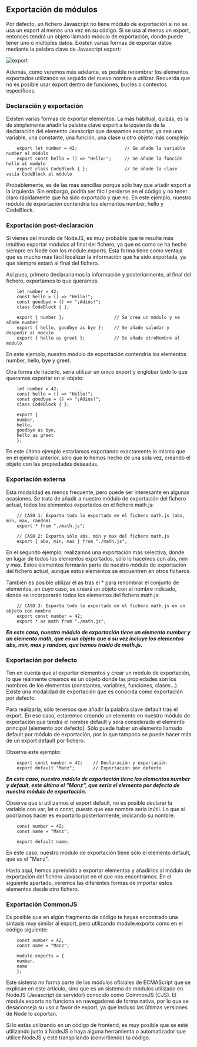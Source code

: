 ## Exportación de módulos 

Por defecto, un fichero Javascript no tiene módulo de exportación si no se usa un export al menos una vez en su código. Si se usa al menos un export, entonces tendrá un objeto llamado módulo de exportación, donde puede tener uno o múltiples datos. Existen varias formas de exportar datos mediante la palabra clave de Javascript export:

![export](https://storage.googleapis.com/academy-agile-innova-public/courses/fundamentals/Front-end/exportt.JPG)

Además, como veremos más adelante, es posible renombrar los elementos exportados utilizando as seguido del nuevo nombre a utilizar. Recuerda que no es posible usar export dentro de funciones, bucles o contextos específicos.

### Declaración y exportación

Existen varias formas de exportar elementos. La más habitual, quizás, es la de simplemente añadir la palabra clave export a la izquierda de la declaración del elemento Javascript que deseamos exportar, ya sea una variable, una constante, una función, una clase u otro objeto más complejo:

        export let number = 42;                  // Se añade la variable number al módulo
        export const hello = () => "Hello!";     // Se añade la función hello al módulo
        export class CodeBlock { };              // Se añade la clase vacía CodeBlock al módulo

Probablemente, es de las más sencillas porque sólo hay que añadir export a la izquierda. Sin embargo, podría ser fácil perderse en el código y no tener claro rápidamente que ha sido exportado y que no.
En este ejemplo, nuestro módulo de exportación contendría los elementos number, hello y CodeBlock.

### Exportación post-declaración

Si vienes del mundo de NodeJS, es muy probable que te resulte más intuitivo exportar módulos al final del fichero, ya que es como se ha hecho siempre en Node con los module.exports. Esta forma tiene como ventaja que es mucho más fácil localizar la información que ha sido exportada, ya que siempre estará al final del fichero.

Así pues, primero declarariamos la información y posteriormente, al final del fichero, exportamos lo que queramos:

        let number = 42;
        const hello = () => "Hello!";
        const goodbye = () => "¡Adiós!";
        class CodeBlock { };

        export { number };                   // Se crea un módulo y se añade number
        export { hello, goodbye as bye };    // Se añade saludar y despedir al módulo
        export { hello as greet };           // Se añade otroNombre al módulo

En este ejemplo, nuestro módulo de exportación contendría los elementos number, hello, bye y greet.

Otra forma de hacerlo, sería utilizar un único export y englobar todo lo que queramos exportar en el objeto:

        let number = 42;
        const hello = () => "Hello!";
        const goodbye = () => "¡Adiós!";
        class CodeBlock { };

        export {
        number,
        hello,
        goodbye as bye,
        hello as greet
        };

En este último ejemplo estaríamos exportando exactamente lo mismo que en el ejemplo anterior, sólo que lo hemos hecho de una sola vez, creando el objeto con las propiedades deseadas.

### Exportación externa

Esta modalidad es menos frecuente, pero puede ser interesante en algunas ocasiones. Se trata de añadir a nuestro módulo de exportación del fichero actual, todos los elementos exportados en el fichero math.js:

        // CASO 1: Exporta todo lo exportado en el fichero math.js (abs, min, max, random)
        export * from "./math.js";

        // CASO 2: Exporta sólo abs, min y max del fichero math.js
        export { abs, min, max } from "./math.js";

En el segundo ejemplo, realizamos una exportación más selectiva, donde en lugar de todos los elementos exportados, sólo lo hacemos con abs, min y max. Estos elementos formarán parte de nuestro módulo de exportación del fichero actual, aunque estos elementos se encuentren en otros ficheros.

También es posible utilizar el as tras el * para renombrar el conjunto de elementos, en cuyo caso, se creará un objeto con el nombre indicado, donde se incorporarán todos los elementos del fichero math.js:

        // CASO 3: Exporta todo lo exportado en el fichero math.js en un objeto con nombre
        export const number = 42;
        export * as math from "./math.js";


***En este caso, nuestro módulo de exportación tiene un elemento number y un elemento math, que es un objeto que a su vez incluye los elementos abs, min, max y random, que hemos traído de math.js.***

### Exportación por defecto

Ten en cuenta que al exportar elementos y crear un módulo de exportación, lo que realmente creamos es un objeto donde las propiedades son los nombres de los elementos (constantes, variables, funciones, clases...). Existe una modalidad de exportación que es conocida como exportación por defecto.

Para realizarla, sólo tenemos que añadir la palabra clave default tras el export. En ese caso, estaremos creando un elemento en nuestro módulo de exportación que tendrá el nombre default y será considerado el elemento principal (elemento por defecto). Sólo puede haber un elemento llamado default por módulo de exportación, por lo que tampoco se puede hacer más de un export default por fichero.

Observa este ejemplo:

        export const number = 42;    // Declaración y exportación
        export default "Manz";       // Exportación por defecto


***En este caso, nuestro módulo de exportación tiene los elementos number y default, este último el "Manz", que sería el elemento por defecto de nuestro módulo de exportación.***

Observa que si utilizamos el export default, no es posible declarar la variable con var, let o const, puesto que ese nombre sería inútil. Lo que si podríamos hacer es exportarlo posteriormente, indicando su nombre:

        const number = 42;
        const name = "Manz";

        export default name;

En este caso, nuestro módulo de exportación tiene sólo el elemento default, que es el "Manz".

Hasta aquí, hemos aprendido a exportar elementos y añadirlos al módulo de exportación del fichero Javascript en el que nos encontramos. En el siguiente apartado, veremos las diferentes formas de importar estos elementos desde otro fichero.


### Exportación CommonJS

Es posible que en algún fragmento de código te hayas encontrado una sintaxis muy similar al export, pero utilizando module.exports como en el código siguiente:

        const number = 42;
        const name = "Manz";

        module.exports = {
        number,
        name
        };

Este sistema no forma parte de los módulos oficiales de ECMAScript que se explican en este artículo, sino que es un sistema de módulos utilizado en NodeJS (Javascript de servidor) conocido como CommonJS (CJS). El module.exports no funciona en navegadores de forma nativa, por lo que se desaconseja su uso a favor de export, ya que incluso las últimas versiones de Node lo soportan.

Si lo estás utilizando en un código de frontend, es muy posible que se esté utilizando junto a NodeJS o haya alguna herramienta o automatizador que utilice NodeJS y esté transpilando (convirtiendo) tu código.

